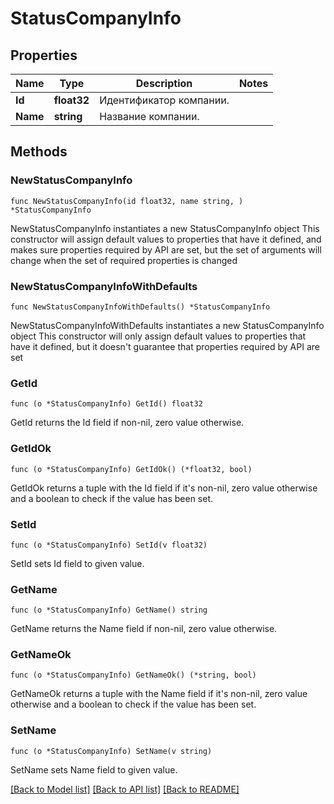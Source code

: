 # StatusCompanyInfo

## Properties

Name | Type | Description | Notes
------------ | ------------- | ------------- | -------------
**Id** | **float32** | Идентификатор компании. | 
**Name** | **string** | Название компании. | 

## Methods

### NewStatusCompanyInfo

`func NewStatusCompanyInfo(id float32, name string, ) *StatusCompanyInfo`

NewStatusCompanyInfo instantiates a new StatusCompanyInfo object
This constructor will assign default values to properties that have it defined,
and makes sure properties required by API are set, but the set of arguments
will change when the set of required properties is changed

### NewStatusCompanyInfoWithDefaults

`func NewStatusCompanyInfoWithDefaults() *StatusCompanyInfo`

NewStatusCompanyInfoWithDefaults instantiates a new StatusCompanyInfo object
This constructor will only assign default values to properties that have it defined,
but it doesn't guarantee that properties required by API are set

### GetId

`func (o *StatusCompanyInfo) GetId() float32`

GetId returns the Id field if non-nil, zero value otherwise.

### GetIdOk

`func (o *StatusCompanyInfo) GetIdOk() (*float32, bool)`

GetIdOk returns a tuple with the Id field if it's non-nil, zero value otherwise
and a boolean to check if the value has been set.

### SetId

`func (o *StatusCompanyInfo) SetId(v float32)`

SetId sets Id field to given value.


### GetName

`func (o *StatusCompanyInfo) GetName() string`

GetName returns the Name field if non-nil, zero value otherwise.

### GetNameOk

`func (o *StatusCompanyInfo) GetNameOk() (*string, bool)`

GetNameOk returns a tuple with the Name field if it's non-nil, zero value otherwise
and a boolean to check if the value has been set.

### SetName

`func (o *StatusCompanyInfo) SetName(v string)`

SetName sets Name field to given value.



[[Back to Model list]](../README.md#documentation-for-models) [[Back to API list]](../README.md#documentation-for-api-endpoints) [[Back to README]](../README.md)



